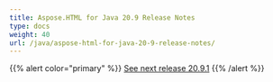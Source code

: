 ```yaml
---
title: Aspose.HTML for Java 20.9 Release Notes
type: docs
weight: 40
url: /java/aspose-html-for-java-20-9-release-notes/
---
```


{{% alert color="primary" %}}
[See next release 20.9.1](/html/java/aspose-html-for-java-20-9-1-release-notes/)
{{% /alert %}}
